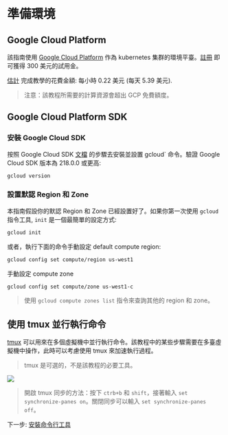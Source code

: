 # 準備環境

## Google Cloud Platform

該指南使用 [Google Cloud Platform](https://cloud.google.com/) 作為 kubernetes 集群的環境平臺。[註冊](https://cloud.google.com/free/) 即可獲得 300 美元的試用金。

[估計](https://cloud.google.com/products/calculator/#id=78df6ced-9c50-48f8-a670-bc5003f2ddaa) 完成教學的花費金額: 每小時 0.22 美元 (每天 5.39 美元).

> 注意：該教程所需要的計算資源會超出 GCP 免費額度。

## Google Cloud Platform SDK

### 安裝 Google Cloud SDK

按照 Google Cloud SDK [文檔](https://cloud.google.com/sdk/) 的步驟去安裝並設置 gcloud` 命令。驗證 Google Cloud SDK 版本為 218.0.0 或更高:


```sh
gcloud version
```

### 設置默認 Region 和 Zone

本指南假設你的默認 Region 和 Zone 已經設置好了。如果你第一次使用 `gcloud` 指令工具, `init` 是一個最簡單的設定方式:

```sh
gcloud init
```

或者，執行下面的命令手動設定 default compute region:

```sh
gcloud config set compute/region us-west1
```

手動設定 compute zone

```sh
gcloud config set compute/zone us-west1-c
```

> 使用 `gcloud compute zones list` 指令來查詢其他的 region 和 zone。

## 使用 tmux 並行執行命令

[tmux](https://github.com/tmux/tmux/wiki) 可以用來在多個虛擬機中並行執行命令。該教程中的某些步驟需要在多臺虛擬機中操作，此時可以考慮使用 tmux 來加速執行過程。

> tmux 是可選的，不是該教程的必要工具。

![](images/tmux-screenshot.png)

> 開啟 tmux 同步的方法：按下 `ctrb+b` 和 `shift`，接著輸入 `set synchronize-panes on`。關閉同步可以輸入 `set synchronize-panes off`。

下一步: [安裝命令行工具](02-client-tools.md)
